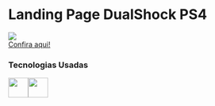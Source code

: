 
<h1>Landing Page DualShock PS4</h1>
<p>
 <div class="imgs" 
<img src="https://i.imgur.com/OAKg5hE.png">
<img src="https://i.imgur.com/4FFDoHS.png">
 <div/>
<a href="https://raphacalixto.github.io/M-sica-Landing-page/">Confira aqui!</a> 
<h3>Tecnologias Usadas</h3>
<div class"img">
<img width="40" src="https://cdn.jsdelivr.net/gh/devicons/devicon/icons/html5/html5-plain-wordmark.svg"><img width="40" src="https://cdn.jsdelivr.net/gh/devicons/devicon/icons/css3/css3-plain-wordmark.svg">
<div/>

